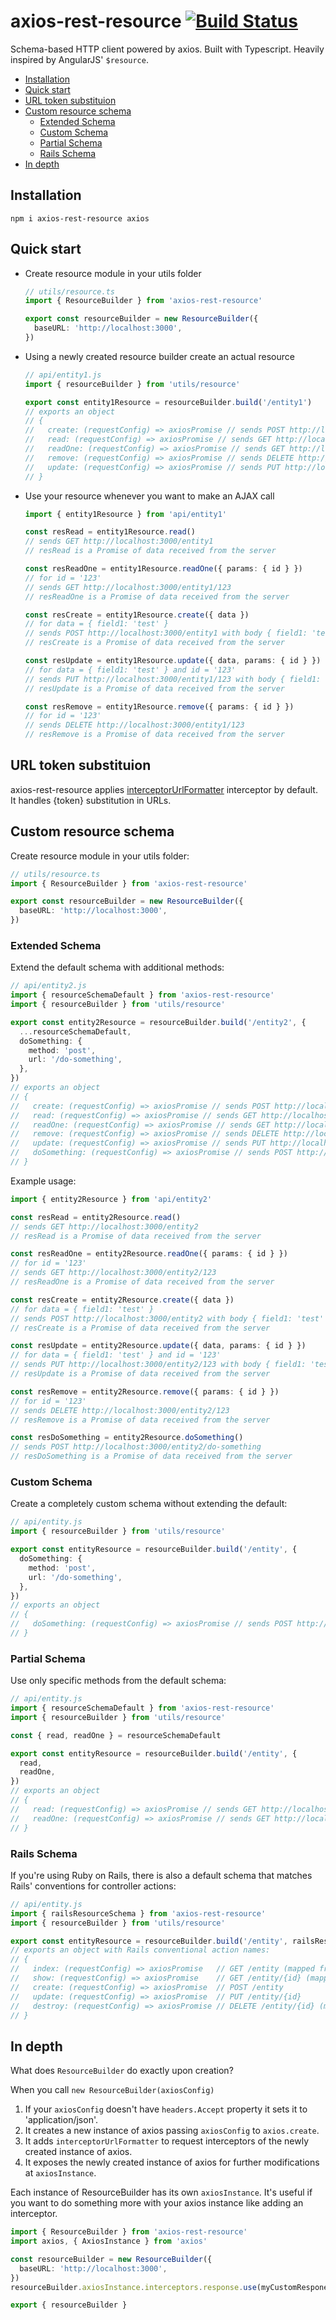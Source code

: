 # axios-rest-resource [![Build Status](https://travis-ci.org/keenondrums/axios-rest-resource.svg?branch=master)](https://travis-ci.org/keenondrums/axios-rest-resource)

Schema-based HTTP client powered by axios. Built with Typescript. Heavily inspired by AngularJS' `$resource`.

<!-- START doctoc generated TOC please keep comment here to allow auto update -->
<!-- DON'T EDIT THIS SECTION, INSTEAD RE-RUN doctoc TO UPDATE -->

- [Installation](#installation)
- [Quick start](#quick-start)
- [URL token substituion](#url-token-substituion)
- [Custom resource schema](#custom-resource-schema)
  - [Extended Schema](#extended-schema)
  - [Custom Schema](#custom-schema)
  - [Partial Schema](#partial-schema)
  - [Rails Schema](#rails-schema)
- [In depth](#in-depth)

<!-- END doctoc generated TOC please keep comment here to allow auto update -->

## Installation

```
npm i axios-rest-resource axios
```

## Quick start

- Create resource module in your utils folder

  ```ts
  // utils/resource.ts
  import { ResourceBuilder } from 'axios-rest-resource'

  export const resourceBuilder = new ResourceBuilder({
    baseURL: 'http://localhost:3000',
  })
  ```

- Using a newly created resource builder create an actual resource

  ```ts
  // api/entity1.js
  import { resourceBuilder } from 'utils/resource'

  export const entity1Resource = resourceBuilder.build('/entity1')
  // exports an object
  // {
  //   create: (requestConfig) => axiosPromise // sends POST http://localhost:3000/entity1,
  //   read: (requestConfig) => axiosPromise // sends GET http://localhost:3000/entity1,
  //   readOne: (requestConfig) => axiosPromise // sends GET http://localhost:3000/entity1/{id},
  //   remove: (requestConfig) => axiosPromise // sends DELETE http://localhost:3000/entity1/{id},
  //   update: (requestConfig) => axiosPromise // sends PUT http://localhost:3000/entity1/{id}
  // }
  ```

- Use your resource whenever you want to make an AJAX call

  ```ts
  import { entity1Resource } from 'api/entity1'

  const resRead = entity1Resource.read()
  // sends GET http://localhost:3000/entity1
  // resRead is a Promise of data received from the server

  const resReadOne = entity1Resource.readOne({ params: { id } })
  // for id = '123'
  // sends GET http://localhost:3000/entity1/123
  // resReadOne is a Promise of data received from the server

  const resCreate = entity1Resource.create({ data })
  // for data = { field1: 'test' }
  // sends POST http://localhost:3000/entity1 with body { field1: 'test' }
  // resCreate is a Promise of data received from the server

  const resUpdate = entity1Resource.update({ data, params: { id } })
  // for data = { field1: 'test' } and id = '123'
  // sends PUT http://localhost:3000/entity1/123 with body { field1: 'test' }
  // resUpdate is a Promise of data received from the server

  const resRemove = entity1Resource.remove({ params: { id } })
  // for id = '123'
  // sends DELETE http://localhost:3000/entity1/123
  // resRemove is a Promise of data received from the server
  ```

## URL token substituion

axios-rest-resource applies [interceptorUrlFormatter](src/url-formatter.ts) interceptor by default. It handles {token} substitution in URLs.

## Custom resource schema

Create resource module in your utils folder:

```ts
// utils/resource.ts
import { ResourceBuilder } from 'axios-rest-resource'

export const resourceBuilder = new ResourceBuilder({
  baseURL: 'http://localhost:3000',
})
```

### Extended Schema

Extend the default schema with additional methods:

```ts
// api/entity2.js
import { resourceSchemaDefault } from 'axios-rest-resource'
import { resourceBuilder } from 'utils/resource'

export const entity2Resource = resourceBuilder.build('/entity2', {
  ...resourceSchemaDefault,
  doSomething: {
    method: 'post',
    url: '/do-something',
  },
})
// exports an object
// {
//   create: (requestConfig) => axiosPromise // sends POST http://localhost:3000/entity2,
//   read: (requestConfig) => axiosPromise // sends GET http://localhost:3000/entity2,
//   readOne: (requestConfig) => axiosPromise // sends GET http://localhost:3000/entity2/{id},
//   remove: (requestConfig) => axiosPromise // sends DELETE http://localhost:3000/entity2/{id},
//   update: (requestConfig) => axiosPromise // sends PUT http://localhost:3000/entity2/{id},
//   doSomething: (requestConfig) => axiosPromise // sends POST http://localhost:3000/entity2/do-something
// }
```

Example usage:

```ts
import { entity2Resource } from 'api/entity2'

const resRead = entity2Resource.read()
// sends GET http://localhost:3000/entity2
// resRead is a Promise of data received from the server

const resReadOne = entity2Resource.readOne({ params: { id } })
// for id = '123'
// sends GET http://localhost:3000/entity2/123
// resReadOne is a Promise of data received from the server

const resCreate = entity2Resource.create({ data })
// for data = { field1: 'test' }
// sends POST http://localhost:3000/entity2 with body { field1: 'test' }
// resCreate is a Promise of data received from the server

const resUpdate = entity2Resource.update({ data, params: { id } })
// for data = { field1: 'test' } and id = '123'
// sends PUT http://localhost:3000/entity2/123 with body { field1: 'test' }
// resUpdate is a Promise of data received from the server

const resRemove = entity2Resource.remove({ params: { id } })
// for id = '123'
// sends DELETE http://localhost:3000/entity2/123
// resRemove is a Promise of data received from the server

const resDoSomething = entity2Resource.doSomething()
// sends POST http://localhost:3000/entity2/do-something
// resDoSomething is a Promise of data received from the server
```

### Custom Schema

Create a completely custom schema without extending the default:

```ts
// api/entity.js
import { resourceBuilder } from 'utils/resource'

export const entityResource = resourceBuilder.build('/entity', {
  doSomething: {
    method: 'post',
    url: '/do-something',
  },
})
// exports an object
// {
//   doSomething: (requestConfig) => axiosPromise // sends POST http://localhost:3000/entity/do-something
// }
```

### Partial Schema

Use only specific methods from the default schema:

```ts
// api/entity.js
import { resourceSchemaDefault } from 'axios-rest-resource'
import { resourceBuilder } from 'utils/resource'

const { read, readOne } = resourceSchemaDefault

export const entityResource = resourceBuilder.build('/entity', {
  read,
  readOne,
})
// exports an object
// {
//   read: (requestConfig) => axiosPromise // sends GET http://localhost:3000/entity,
//   readOne: (requestConfig) => axiosPromise // sends GET http://localhost:3000/entity/{id},
// }
```

### Rails Schema

If you're using Ruby on Rails, there is also a default schema that matches Rails' conventions for controller actions:

```ts
// api/entity.js
import { railsResourceSchema } from 'axios-rest-resource'
import { resourceBuilder } from 'utils/resource'

export const entityResource = resourceBuilder.build('/entity', railsResourceSchema)
// exports an object with Rails conventional action names:
// {
//   index: (requestConfig) => axiosPromise   // GET /entity (mapped from read)
//   show: (requestConfig) => axiosPromise    // GET /entity/{id} (mapped from readOne)
//   create: (requestConfig) => axiosPromise  // POST /entity
//   update: (requestConfig) => axiosPromise  // PUT /entity/{id}
//   destroy: (requestConfig) => axiosPromise // DELETE /entity/{id} (mapped from remove)
// }
```

## In depth

What does `ResourceBuilder` do exactly upon creation?

When you call `new ResourceBuilder(axiosConfig)`

1.  If your `axiosConfig` doesn't have `headers.Accept` property it sets it to 'application/json'.
1.  It creates a new instance of axios passing `axiosConfig` to `axios.create`.
1.  It adds `interceptorUrlFormatter` to request interceptors of the newly created instance of axios.
1.  It exposes the newly created instance of axios for further modifications at `axiosInstance`.

Each instance of ResourceBuilder has its own `axiosInstance`. It's useful if you want to do something more with your axios instance like adding an interceptor.

```ts
import { ResourceBuilder } from 'axios-rest-resource'
import axios, { AxiosInstance } from 'axios'

const resourceBuilder = new ResourceBuilder({
  baseURL: 'http://localhost:3000',
})
resourceBuilder.axiosInstance.interceptors.response.use(myCustomResponeInterceptor)

export { resourceBuilder }
```
